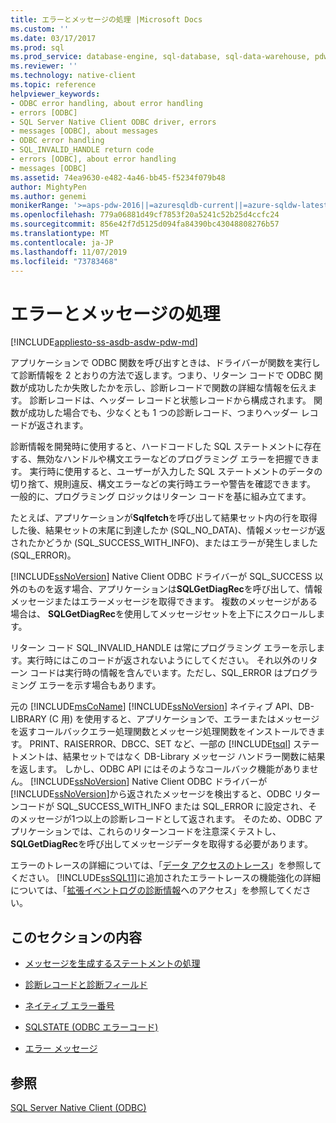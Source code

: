 ```yaml
---
title: エラーとメッセージの処理 |Microsoft Docs
ms.custom: ''
ms.date: 03/17/2017
ms.prod: sql
ms.prod_service: database-engine, sql-database, sql-data-warehouse, pdw
ms.reviewer: ''
ms.technology: native-client
ms.topic: reference
helpviewer_keywords:
- ODBC error handling, about error handling
- errors [ODBC]
- SQL Server Native Client ODBC driver, errors
- messages [ODBC], about messages
- ODBC error handling
- SQL_INVALID_HANDLE return code
- errors [ODBC], about error handling
- messages [ODBC]
ms.assetid: 74ea9630-e482-4a46-bb45-f5234f079b48
author: MightyPen
ms.author: genemi
monikerRange: '>=aps-pdw-2016||=azuresqldb-current||=azure-sqldw-latest||>=sql-server-2016||=sqlallproducts-allversions||>=sql-server-linux-2017||=azuresqldb-mi-current'
ms.openlocfilehash: 779a06881d49cf7853f20a5241c52b25d4ccfc24
ms.sourcegitcommit: 856e42f7d5125d094fa84390bc43048808276b57
ms.translationtype: MT
ms.contentlocale: ja-JP
ms.lasthandoff: 11/07/2019
ms.locfileid: "73783468"
---
```

# <a name="handling-errors-and-messages"></a>エラーとメッセージの処理
[!INCLUDE[appliesto-ss-asdb-asdw-pdw-md](../../includes/appliesto-ss-asdb-asdw-pdw-md.md)]

  アプリケーションで ODBC 関数を呼び出すときは、ドライバーが関数を実行して診断情報を 2 とおりの方法で返します。つまり、リターン コードで ODBC 関数が成功したか失敗したかを示し、診断レコードで関数の詳細な情報を伝えます。 診断レコードは、ヘッダー レコードと状態レコードから構成されます。 関数が成功した場合でも、少なくとも 1 つの診断レコード、つまりヘッダー レコードが返されます。  
  
 診断情報を開発時に使用すると、ハードコードした SQL ステートメントに存在する、無効なハンドルや構文エラーなどのプログラミング エラーを把握できます。 実行時に使用すると、ユーザーが入力した SQL ステートメントのデータの切り捨て、規則違反、構文エラーなどの実行時エラーや警告を確認できます。 一般的に、プログラミング ロジックはリターン コードを基に組み立てます。  
  
 たとえば、アプリケーションが**Sqlfetch**を呼び出して結果セット内の行を取得した後、結果セットの末尾に到達したか (SQL_NO_DATA)、情報メッセージが返されたかどうか (SQL_SUCCESS_WITH_INFO)、またはエラーが発生しました (SQL_ERROR)。  
  
 [!INCLUDE[ssNoVersion](../../includes/ssnoversion-md.md)] Native Client ODBC ドライバーが SQL_SUCCESS 以外のものを返す場合、アプリケーションは**SQLGetDiagRec**を呼び出して、情報メッセージまたはエラーメッセージを取得できます。 複数のメッセージがある場合は、 **SQLGetDiagRec**を使用してメッセージセットを上下にスクロールします。  
  
 リターン コード SQL_INVALID_HANDLE は常にプログラミング エラーを示します。実行時にはこのコードが返されないようにしてください。 それ以外のリターン コードは実行時の情報を含んでいます。ただし、SQL_ERROR はプログラミング エラーを示す場合もあります。  
  
 元の [!INCLUDE[msCoName](../../includes/msconame-md.md)] [!INCLUDE[ssNoVersion](../../includes/ssnoversion-md.md)] ネイティブ API、DB-LIBRARY (C 用) を使用すると、アプリケーションで、エラーまたはメッセージを返すコールバックエラー処理関数とメッセージ処理関数をインストールできます。 PRINT、RAISERROR、DBCC、SET など、一部の [!INCLUDE[tsql](../../includes/tsql-md.md)] ステートメントは、結果セットではなく DB-Library メッセージ ハンドラー関数に結果を返します。 しかし、ODBC API にはそのようなコールバック機能がありません。 [!INCLUDE[ssNoVersion](../../includes/ssnoversion-md.md)] Native Client ODBC ドライバーが [!INCLUDE[ssNoVersion](../../includes/ssnoversion-md.md)]から返されたメッセージを検出すると、ODBC リターンコードが SQL_SUCCESS_WITH_INFO または SQL_ERROR に設定され、そのメッセージが1つ以上の診断レコードとして返されます。 そのため、ODBC アプリケーションでは、これらのリターンコードを注意深くテストし、 **SQLGetDiagRec**を呼び出してメッセージデータを取得する必要があります。  
  
 エラーのトレースの詳細については、「[データ アクセスのトレース](https://go.microsoft.com/fwlink/?LinkId=125805)」を参照してください。 [!INCLUDE[ssSQL11](../../includes/sssql11-md.md)]に追加されたエラートレースの機能強化の詳細については、「[拡張イベントログの診断情報](../../relational-databases/native-client/features/accessing-diagnostic-information-in-the-extended-events-log.md)へのアクセス」を参照してください。  
  
## <a name="in-this-section"></a>このセクションの内容  
  
-   [メッセージを生成するステートメントの処理](../../relational-databases/native-client-odbc-error-messages/processing-statements-that-generate-messages.md)  
  
-   [診断レコードと診断フィールド](../../relational-databases/native-client-odbc-error-messages/diagnostic-records-and-fields.md)  
  
-   [ネイティブ エラー番号](../../relational-databases/native-client-odbc-error-messages/native-error-numbers.md)  
  
-   [SQLSTATE &#40;ODBC エラーコード&#41;](../../relational-databases/native-client-odbc-error-messages/sqlstate-odbc-error-codes.md)  
  
-   [エラー メッセージ](../../relational-databases/native-client-odbc-error-messages/error-messages.md)  
  
## <a name="see-also"></a>参照  
 [SQL Server Native Client &#40;ODBC&#41;](../../relational-databases/native-client/odbc/sql-server-native-client-odbc.md)  
  
  
